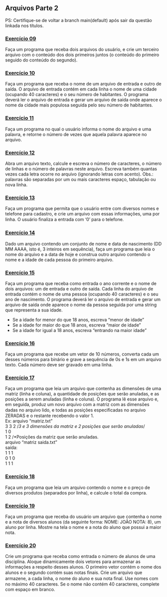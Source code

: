 ## Arquivos Parte 2

PS: Certifique-se de voltar a branch main(default) após sair da questão linkada nos títulos.

### [Exercício 09](https://github.com/LucasDSL/MATA57-LAB1/blob/b0784cdfd8151f7209b0ae8ac8c2bb854db1b3a0/10%20Arquivos%202/e9.c)

Faça um programa que receba dois arquivos do usuário, e crie um terceiro arquivo com o conteúdo dos dois primeiros juntos (o conteúdo do primeiro seguido do conteúdo do segundo).

### [Exercício 10](https://github.com/LucasDSL/MATA57-LAB1/blob/b0784cdfd8151f7209b0ae8ac8c2bb854db1b3a0/10%20Arquivos%202/e10.c)

Faça um programa que receba o nome de um arquivo de entrada e outro de saída. O arquivo de entrada contém em cada linha o nome de uma cidade (ocupando 40 caracteres) e o seu número de habitantes. O programa deverá ler o arquivo de entrada e gerar um arquivo de saída onde aparece o nome da cidade mais populosa seguida pelo seu número de habitantes.

### [Exercício 11](https://github.com/LucasDSL/MATA57-LAB1/blob/b0784cdfd8151f7209b0ae8ac8c2bb854db1b3a0/10%20Arquivos%202/e11.c)

Faça um programa no qual o usuário informa o nome do arquivo e uma palavra, e retorne o número de vezes que aquela palavra aparece no arquivo.

### [Exercício 12](https://github.com/LucasDSL/MATA57-LAB1/blob/b0784cdfd8151f7209b0ae8ac8c2bb854db1b3a0/10%20Arquivos%202/e12.c)

Abra um arquivo texto, calcule e escreva o número de caracteres, o número de linhas e o número de palavras neste arquivo. Escreva também quantas vezes cada letra ocorre no arquivo (ignorando letras com acento). Obs.: palavras são separadas por um ou mais caracteres espaço, tabulação ou nova linha.

### [Exercício 13](https://github.com/LucasDSL/MATA57-LAB1/blob/b0784cdfd8151f7209b0ae8ac8c2bb854db1b3a0/10%20Arquivos%202/e13.c)

Faça um programa que permita que o usuário entre com diversos nomes e telefone para cadastro, e crie um arquivo com essas informações, uma por linha. O usuário ﬁnaliza a entrada com ‘0’ para o telefone.

### [Exercício 14](#)

Dado um arquivo contendo um conjunto de nome e data de nascimento (DD MM AAAA, isto é, 3 inteiros em sequência), faça um programa que leia o nome do arquivo e a data de hoje e construa outro arquivo contendo o nome e a idade de cada pessoa do primeiro arquivo.

### [Exercício 15](https://github.com/LucasDSL/MATA57-LAB1/blob/b0784cdfd8151f7209b0ae8ac8c2bb854db1b3a0/10%20Arquivos%202/e15.c)

Faça um programa que receba como entrada o ano corrente e o nome de dois arquivos: um de entrada e outro de saída. Cada linha do arquivo de entrada contém o nome de uma pessoa (ocupando 40 caracteres) e o seu ano de nascimento. O programa deverá ler o arquivo de entrada e gerar um arquivo de saída onde aparece o nome da pessoa seguida por uma string que representa a sua idade.<br>

- Se a idade for menor do que 18 anos, escreva “menor de idade”
- Se a idade for maior do que 18 anos, escreva “maior de idade”
- Se a idade for igual a 18 anos, escreva “entrando na maior idade”

### [Exercício 16](https://github.com/LucasDSL/MATA57-LAB1/blob/b0784cdfd8151f7209b0ae8ac8c2bb854db1b3a0/10%20Arquivos%202/e16.c)

Faça um programa que recebe um vetor de 10 números, converta cada um desses números para binário e grave a sequência de 0s e 1s em um arquivo texto. Cada número deve ser gravado em uma linha.

### [Exercício 17](https://github.com/LucasDSL/MATA57-LAB1/blob/b0784cdfd8151f7209b0ae8ac8c2bb854db1b3a0/10%20Arquivos%202/e17.c)

Faça um programa que leia um arquivo que contenha as dimensões de uma matriz (linha e coluna), a quantidade de posições que serão anuladas, e as posições a serem anuladas (linha e coluna). O programa lê esse arquivo e, em seguida, produz um novo arquivo com a matriz com as dimensões dadas no arquivo lido, e todas as posições especiﬁcadas no arquivo ZERADAS e o restante recebendo o valor 1.<br>
Ex: arquivo “matriz.txt”<br>
3 3 2 /_3 e 3 dimensões da matriz e 2 posições que serão anuladas_/<br>
1 0<br>
1 2 /\*Posições da matriz que serão anuladas.<br>
arquivo “matriz saida.txt”<br>
saída:<br>
1 1 1<br>
0 1 0<br>
1 1 1<br>

### [Exercício 18](https://github.com/LucasDSL/MATA57-LAB1/blob/b0784cdfd8151f7209b0ae8ac8c2bb854db1b3a0/10%20Arquivos%202/e18.c)

Faça um programa que leia um arquivo contendo o nome e o preço de diversos produtos (separados por linha), e calcule o total da compra.

### [Exercício 19](https://github.com/LucasDSL/MATA57-LAB1/blob/b0784cdfd8151f7209b0ae8ac8c2bb854db1b3a0/10%20Arquivos%202/e19.c)

Faça um programa que receba do usuário um arquivo que contenha o nome e a nota de diversos alunos (da seguinte forma: NOME: JOÃO NOTA: 8), um aluno por linha. Mostre na tela o nome e a nota do aluno que possui a maior nota.

### [Exercício 20](https://github.com/LucasDSL/MATA57-LAB1/blob/b0784cdfd8151f7209b0ae8ac8c2bb854db1b3a0/10%20Arquivos%202/e20.c)

Crie um programa que receba como entrada o número de alunos de uma disciplina. Aloque dinamicamente dois vetores para armazenar as informações a respeito desses alunos. O primeiro vetor contém o nome dos alunos e o segundo contém suas notas ﬁnais. Crie um arquivo que armazene, a cada linha, o nome do aluno e sua nota ﬁnal. Use nomes com no máximo 40 caracteres. Se o nome não contém 40 caracteres, complete com espaço em branco.
